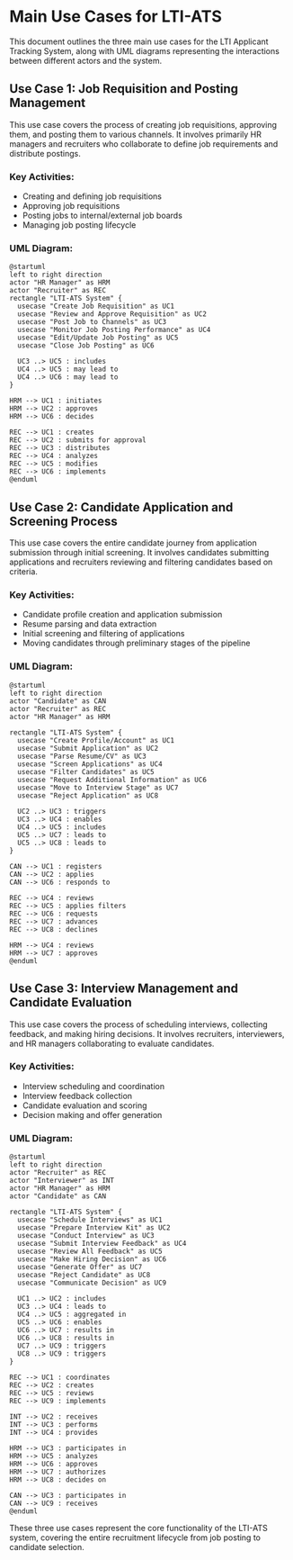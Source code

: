 # Main Use Cases for LTI-ATS

This document outlines the three main use cases for the LTI Applicant Tracking System, along with UML diagrams representing the interactions between different actors and the system.

## Use Case 1: Job Requisition and Posting Management

This use case covers the process of creating job requisitions, approving them, and posting them to various channels. It involves primarily HR managers and recruiters who collaborate to define job requirements and distribute postings.

### Key Activities:
- Creating and defining job requisitions
- Approving job requisitions
- Posting jobs to internal/external job boards
- Managing job posting lifecycle

### UML Diagram:

```
@startuml
left to right direction
actor "HR Manager" as HRM
actor "Recruiter" as REC
rectangle "LTI-ATS System" {
  usecase "Create Job Requisition" as UC1
  usecase "Review and Approve Requisition" as UC2
  usecase "Post Job to Channels" as UC3
  usecase "Monitor Job Posting Performance" as UC4
  usecase "Edit/Update Job Posting" as UC5
  usecase "Close Job Posting" as UC6
  
  UC3 ..> UC5 : includes
  UC4 ..> UC5 : may lead to
  UC4 ..> UC6 : may lead to
}

HRM --> UC1 : initiates
HRM --> UC2 : approves
HRM --> UC6 : decides

REC --> UC1 : creates
REC --> UC2 : submits for approval
REC --> UC3 : distributes
REC --> UC4 : analyzes
REC --> UC5 : modifies
REC --> UC6 : implements
@enduml
```


## Use Case 2: Candidate Application and Screening Process

This use case covers the entire candidate journey from application submission through initial screening. It involves candidates submitting applications and recruiters reviewing and filtering candidates based on criteria.

### Key Activities:
- Candidate profile creation and application submission
- Resume parsing and data extraction
- Initial screening and filtering of applications
- Moving candidates through preliminary stages of the pipeline

### UML Diagram:

```
@startuml
left to right direction
actor "Candidate" as CAN
actor "Recruiter" as REC
actor "HR Manager" as HRM

rectangle "LTI-ATS System" {
  usecase "Create Profile/Account" as UC1
  usecase "Submit Application" as UC2
  usecase "Parse Resume/CV" as UC3
  usecase "Screen Applications" as UC4
  usecase "Filter Candidates" as UC5
  usecase "Request Additional Information" as UC6
  usecase "Move to Interview Stage" as UC7
  usecase "Reject Application" as UC8
  
  UC2 ..> UC3 : triggers
  UC3 ..> UC4 : enables
  UC4 ..> UC5 : includes
  UC5 ..> UC7 : leads to
  UC5 ..> UC8 : leads to
}

CAN --> UC1 : registers
CAN --> UC2 : applies
CAN --> UC6 : responds to

REC --> UC4 : reviews
REC --> UC5 : applies filters
REC --> UC6 : requests
REC --> UC7 : advances
REC --> UC8 : declines

HRM --> UC4 : reviews
HRM --> UC7 : approves
@enduml
```

## Use Case 3: Interview Management and Candidate Evaluation

This use case covers the process of scheduling interviews, collecting feedback, and making hiring decisions. It involves recruiters, interviewers, and HR managers collaborating to evaluate candidates.

### Key Activities:
- Interview scheduling and coordination
- Interview feedback collection
- Candidate evaluation and scoring
- Decision making and offer generation

### UML Diagram:

```
@startuml
left to right direction
actor "Recruiter" as REC
actor "Interviewer" as INT
actor "HR Manager" as HRM
actor "Candidate" as CAN

rectangle "LTI-ATS System" {
  usecase "Schedule Interviews" as UC1
  usecase "Prepare Interview Kit" as UC2
  usecase "Conduct Interview" as UC3
  usecase "Submit Interview Feedback" as UC4
  usecase "Review All Feedback" as UC5
  usecase "Make Hiring Decision" as UC6
  usecase "Generate Offer" as UC7
  usecase "Reject Candidate" as UC8
  usecase "Communicate Decision" as UC9
  
  UC1 ..> UC2 : includes
  UC3 ..> UC4 : leads to
  UC4 ..> UC5 : aggregated in
  UC5 ..> UC6 : enables
  UC6 ..> UC7 : results in
  UC6 ..> UC8 : results in
  UC7 ..> UC9 : triggers
  UC8 ..> UC9 : triggers
}

REC --> UC1 : coordinates
REC --> UC2 : creates
REC --> UC5 : reviews
REC --> UC9 : implements

INT --> UC2 : receives
INT --> UC3 : performs
INT --> UC4 : provides

HRM --> UC3 : participates in
HRM --> UC5 : analyzes
HRM --> UC6 : approves
HRM --> UC7 : authorizes
HRM --> UC8 : decides on

CAN --> UC3 : participates in
CAN --> UC9 : receives
@enduml
```

These three use cases represent the core functionality of the LTI-ATS system, covering the entire recruitment lifecycle from job posting to candidate selection. 